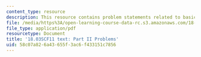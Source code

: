 ```yaml
---
content_type: resource
description: This resource contains problem statements related to basic DE's.
file: /media/https%3A/open-learning-course-data-rc.s3.amazonaws.com/18-03sc-differential-equations-fall-2011/58c07a826a43655f3ac6f433151c7856_MIT18_03SCF11_ps1_II_s1q.pdf
file_type: application/pdf
resourcetype: Document
title: '18.03SCF11 text: Part II Problems'
uid: 58c07a82-6a43-655f-3ac6-f433151c7856
---
```

